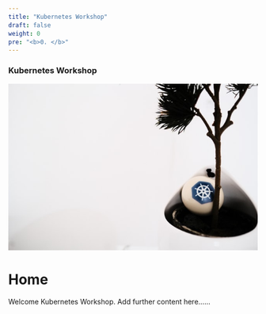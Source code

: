 ```yaml
---
title: "Kubernetes Workshop"
draft: false
weight: 0
pre: "<b>0. </b>"
---
```


### Kubernetes Workshop
![Unicorn Inc Logo](/images/ihor-dvoretskyi1-unsplash.jpg?classes=border)
# Home

Welcome Kubernetes Workshop.
Add further content here......
